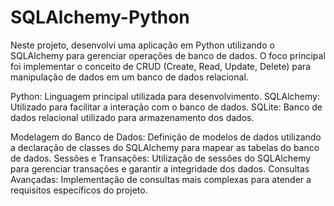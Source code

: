 # SQLAlchemy-Python
Neste projeto, desenvolvi uma aplicação em Python utilizando o SQLAlchemy para gerenciar operações de banco de dados. O foco principal foi implementar o conceito de CRUD (Create, Read, Update, Delete) para manipulação de dados em um banco de dados relacional.

Python: Linguagem principal utilizada para desenvolvimento.
SQLAlchemy: Utilizado para facilitar a interação com o banco de dados.
SQLite: Banco de dados relacional utilizado para armazenamento dos dados.

Modelagem do Banco de Dados: Definição de modelos de dados utilizando a declaração de classes do SQLAlchemy para mapear as tabelas do banco de dados.
Sessões e Transações: Utilização de sessões do SQLAlchemy para gerenciar transações e garantir a integridade dos dados.
Consultas Avançadas: Implementação de consultas mais complexas para atender a requisitos específicos do projeto.
